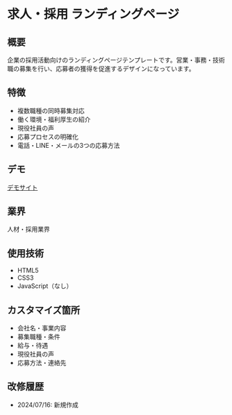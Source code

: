 # 求人・採用 ランディングページ

## 概要
企業の採用活動向けのランディングページテンプレートです。営業・事務・技術職の募集を行い、応募者の獲得を促進するデザインになっています。

## 特徴
- 複数職種の同時募集対応
- 働く環境・福利厚生の紹介
- 現役社員の声
- 応募プロセスの明確化
- 電話・LINE・メールの3つの応募方法

## デモ
[デモサイト](./index.html)

## 業界
人材・採用業界

## 使用技術
- HTML5
- CSS3
- JavaScript（なし）

## カスタマイズ箇所
- 会社名・事業内容
- 募集職種・条件
- 給与・待遇
- 現役社員の声
- 応募方法・連絡先

## 改修履歴
- 2024/07/16: 新規作成